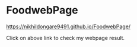 # FoodwebPage

https://nikhildongare9491.github.io/FoodwebPage/

Click on above link to check my webpage result.
